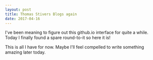 ```yaml
---
layout: post
title: Thomas Stivers Blogs again
date: 2017-04-16
---
```


I've been meaning to figure out this github.io interface for quite a while. Today I finally found a spare round-to-it so here it is!

This is all I have for now. Maybe I'll feel compelled to write something amazing later today.